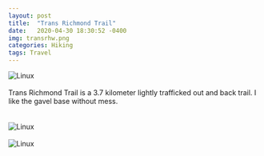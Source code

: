 ```yaml
---
layout: post
title:  "Trans Richmond Trail"
date:   2020-04-30 18:30:52 -0400
img: transrhw.png
categories: Hiking
tags: Travel
---
```


![Linux]({{site.baseurl}}/images/transrh.png)
<br>
<br>
Trans Richmond Trail is a 3.7 kilometer lightly trafficked out and back trail. I like the gavel base without mess.  
<br>
<br>
![Linux]({{site.baseurl}}/images/transrh1.jpg)
<br>
<br>
![Linux]({{site.baseurl}}/images/transrh2.jpg)
